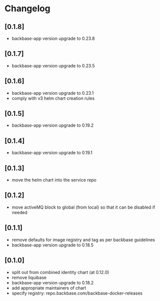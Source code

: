 # Changelog

## [0.1.8]
- backbase-app version upgrade to 0.23.8

## [0.1.7]
- backbase-app version upgrade to 0.23.5

## [0.1.6]
- backbase-app version upgrade to 0.23.1
- comply with v3 helm chart creation rules

## [0.1.5]
- backbase-app version upgrade to 0.19.2

## [0.1.4]
- backbase-app version upgrade to 0.19.1

## [0.1.3]
- move the helm chart into the service repo

## [0.1.2]
- move activeMQ block to global (from local) so that it can be disabled if needed

## [0.1.1]
- remove defaults for image registry and tag as per backbase guidelines
- backbase-app version upgrade to 0.18.5

## [0.1.0]
- split out from combined identity chart (at 0.12.0)
- remove liquibase
- backbase-app version upgrade to 0.18.2
- add appropriate maintainers of chart
- specify registry: repo.backbase.com/backbase-docker-releases

